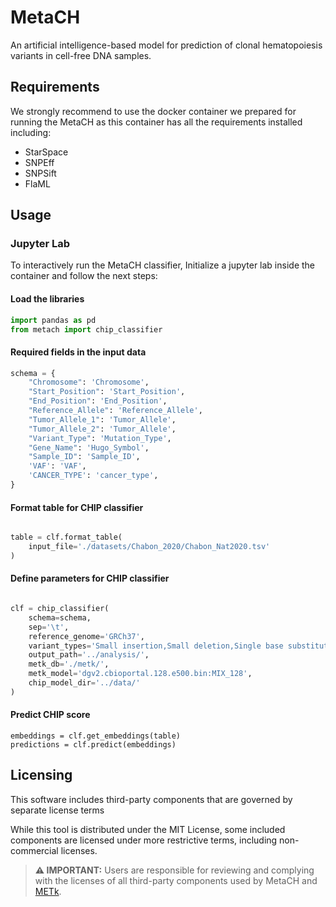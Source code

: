 # MetaCH
An artificial intelligence-based model for prediction of clonal hematopoiesis variants in cell-free DNA samples. 

## Requirements
We strongly recommend to use the docker container we prepared for running the MetaCH as this container has all the requirements installed including: 
* StarSpace
* SNPEff
* SNPSift
* FlaML

## Usage
### Jupyter Lab
To interactively run the MetaCH classifier, Initialize a jupyter lab inside the container and follow the next steps: 
#### Load the libraries
```python
import pandas as pd
from metach import chip_classifier
```

#### Required fields in the input data
```python
schema = {
    "Chromosome": 'Chromosome',
    "Start_Position": 'Start_Position',
    "End_Position": 'End_Position',
    "Reference_Allele": 'Reference_Allele',
    "Tumor_Allele_1": 'Tumor_Allele',
    "Tumor_Allele_2": 'Tumor_Allele',
    "Variant_Type": 'Mutation_Type',
    "Gene_Name": 'Hugo_Symbol',
    "Sample_ID": 'Sample_ID',
    'VAF': 'VAF',
    'CANCER_TYPE': 'cancer_type',
}
```

#### Format table for CHIP classifier
```python

table = clf.format_table(
    input_file='./datasets/Chabon_2020/Chabon_Nat2020.tsv'
)
```

#### Define parameters for CHIP classifier
```python

clf = chip_classifier(
    schema=schema,
    sep='\t',
    reference_genome='GRCh37',
    variant_types='Small insertion,Small deletion,Single base substitution',
    output_path='../analysis/',
    metk_db='./metk/',
    metk_model='dgv2.cbioportal.128.e500.bin:MIX_128',
    chip_model_dir='../data/'
)

```

#### Predict CHIP score 
```
embeddings = clf.get_embeddings(table)
predictions = clf.predict(embeddings)

```
## Licensing
This software includes third-party components that are governed by separate license terms

While this tool is distributed under the MIT License, some included components are licensed under more restrictive terms, including non-commercial licenses.

>**⚠️ IMPORTANT:** Users are responsible for reviewing and complying with the licenses of all third-party components used by MetaCH and <a href='https://github.com/gaarangoa/METk/tree/main?tab=readme-ov-file#licensing'> METk</a>.
